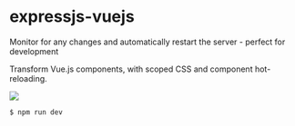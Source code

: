 # expressjs-vuejs
Monitor for any changes and automatically restart the server - perfect for development

Transform  Vue.js components, with scoped CSS and component hot-reloading.

![](http://i.imgur.com/anoCFmq.png)

```sh
$ npm run dev
```
